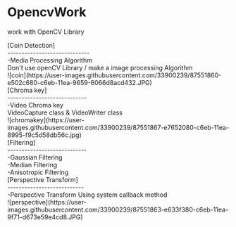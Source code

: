 # OpencvWork
work with OpenCV Library<div>
<div>
[Coin Detection]<div>
-----------------------------<div>
-Media Processing Algorithm <div>
Don't use openCV Library / make a image processing Algorithm <div>
</div>
![coin](https://user-images.githubusercontent.com/33900239/87551860-e502c680-c6eb-11ea-9659-6066d8acd432.JPG)
</div>
[Chroma key]<div>
----------------------------<div>
-Video Chroma key<div>
VideoCapture class & VideoWriter class<div>
</div>
![chromakey](https://user-images.githubusercontent.com/33900239/87551867-e7652080-c6eb-11ea-8995-f9c5d58db56c.jpg)
</div>
[Filtering] <div>
----------------------------<div>
-Gaussian Filtering<div>
-Median Filtering<div>
-Anisotropic Filtering<div>
<div>
[Perspective Transform]<div>
---------------------------<div>
-Perspective Transform Using system callback method<div>
</div>
![perspective](https://user-images.githubusercontent.com/33900239/87551863-e633f380-c6eb-11ea-9f71-d673e59e4cd8.JPG)

